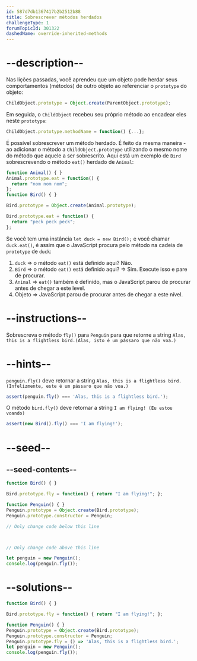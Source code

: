 ```yaml
---
id: 587d7db1367417b2b2512b88
title: Sobrescrever métodos herdados
challengeType: 1
forumTopicId: 301322
dashedName: override-inherited-methods
---
```


# --description--

Nas lições passadas, você aprendeu que um objeto pode herdar seus comportamentos (métodos) de outro objeto ao referenciar o `prototype` do objeto:

```js
ChildObject.prototype = Object.create(ParentObject.prototype);
```

Em seguida, o `ChildObject` recebeu seu próprio método ao encadear eles neste `prototype`:

```js
ChildObject.prototype.methodName = function() {...};
```

É possível sobrescrever um método herdado. É feito da mesma maneira - ao adicionar o método a `ChildObject.prototype` utilizando o mesmo nome do método que aquele a ser sobrescrito. Aqui está um exemplo de `Bird` sobrescrevendo o método `eat()` herdado de `Animal`:

```js
function Animal() { }
Animal.prototype.eat = function() {
  return "nom nom nom";
};
function Bird() { }

Bird.prototype = Object.create(Animal.prototype);

Bird.prototype.eat = function() {
  return "peck peck peck";
};
```

Se você tem uma instância `let duck = new Bird();` e você chamar `duck.eat()`, é assim que o JavaScript procura pelo método na cadeia de `prototype` de `duck`:

1.  `duck` => o método `eat()` está definido aqui? Não.
2.  `Bird` => o método `eat()` está definido aqui? => Sim. Execute isso e pare de procurar.
3.  `Animal` => `eat()` também é definido, mas o JavaScript parou de procurar antes de chegar a este level.
4.  Objeto => JavaScript parou de procurar antes de chegar a este nível.

# --instructions--

Sobrescreva o método `fly()` para `Penguin` para que retorne a string `Alas, this is a flightless bird.(Alas, isto é um pássaro que não voa.)`

# --hints--

`penguin.fly()` deve retornar a string `Alas, this is a flightless bird.(Infelizmente, este é um pássaro que não voa.)`

```js
assert(penguin.fly() === 'Alas, this is a flightless bird.');
```

O método `bird.fly()` deve retornar a string `I am flying! (Eu estou voando)`

```js
assert(new Bird().fly() === 'I am flying!');
```

# --seed--

## --seed-contents--

```js
function Bird() { }

Bird.prototype.fly = function() { return "I am flying!"; };

function Penguin() { }
Penguin.prototype = Object.create(Bird.prototype);
Penguin.prototype.constructor = Penguin;

// Only change code below this line



// Only change code above this line

let penguin = new Penguin();
console.log(penguin.fly());
```

# --solutions--

```js
function Bird() { }

Bird.prototype.fly = function() { return "I am flying!"; };

function Penguin() { }
Penguin.prototype = Object.create(Bird.prototype);
Penguin.prototype.constructor = Penguin;
Penguin.prototype.fly = () => 'Alas, this is a flightless bird.';
let penguin = new Penguin();
console.log(penguin.fly());
```
